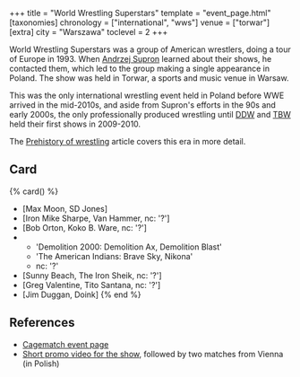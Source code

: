 +++
title = "World Wrestling Superstars"
template = "event_page.html"
[taxonomies]
chronology = ["international", "wws"]
venue = ["torwar"]
[extra]
city = "Warszawa"
toclevel = 2
+++

World Wrestling Superstars was a group of American wrestlers, doing a tour of Europe in 1993.
When [Andrzej Supron](@/w/andrzej-supron.md) learned about their shows, he contacted them, which led to the group making a single appearance in Poland.
The show was held in Torwar, a sports and music venue in Warsaw.

This was the only international wrestling event held in Poland before WWE arrived in the mid-2010s,
and aside from Supron's efforts in the 90s and early 2000s, the only professionally produced wrestling
until [DDW](@/o/ddw.md) and [TBW](@/o/tbw.md) held their first shows in 2009-2010.

The [Prehistory of wrestling](@/a/prehistory.md) article covers this era in more detail.

## Card

{% card() %}
- [Max Moon, SD Jones]
- [Iron Mike Sharpe, Van Hammer, nc: '?']
- [Bob Orton, Koko B. Ware, nc: '?']
- - 'Demolition 2000: Demolition Ax, Demolition Blast'
  - 'The American Indians: Brave Sky, Nikona'
  - nc: '?'
- [Sunny Beach, The Iron Sheik, nc: '?']
- [Greg Valentine, Tito Santana, nc: '?']
- [Jim Duggan, Doink]
{% end %}

## References

* [Cagematch event page](https://www.cagematch.net/?id=1&nr=380375)
* [Short promo video for the show](https://www.youtube.com/watch?v=NYgkijaxYFo), followed by two matches from Vienna (in Polish)

